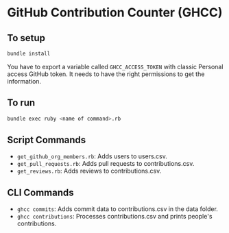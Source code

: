 # GitHub Contribution Counter (GHCC)
## To setup
```bash
bundle install
```
You have to export a variable called `GHCC_ACCESS_TOKEN` with classic Personal access GitHub token.
It needs to have the right permissions to get the information.
## To run
```bash
bundle exec ruby <name of command>.rb
```

## Script Commands
- `get_github_org_members.rb`: Adds users to users.csv.
- `get_pull_requests.rb`: Adds pull requests to contributions.csv.
- `get_reviews.rb`: Adds reviews to contributions.csv. 

## CLI Commands
- `ghcc commits`: Adds commit data to contributions.csv in the data folder.
- `ghcc contributions`: Processes contributions.csv and prints people's contributions. 